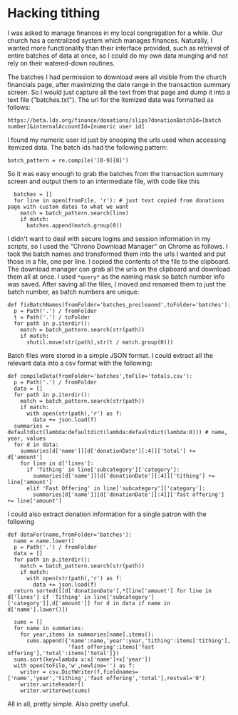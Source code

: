 # Hacking tithing

I was asked to manage finances in my local congregation for a while. Our church has a centralized system which manages finances. Naturally, I wanted more functionality than their interface provided, such as retrieval of entire batches of data at once, so I could do my own data munging and not rely on their watered-down routines.

The batches I had permission to download were all visible from the church financials page, after maximizing the date range in the transaction summary screen. So I would just capture all the text from that page and dump it into a text file ("batches.txt"). The url for the itemized data was formatted as follows:

`https://beta.lds.org/finance/donations/slips?donationBatchId=[batch number]&internalAccountId=[numeric user id]`

I found my numeric user id just by snooping the urls used when accessing itemized data. The batch ids had the following pattern:

`batch_pattern = re.compile('[0-9]{8}')`

So it was easy enough to grab the batches from the transaction summary screen and output them to an intermediate file, with code like this

```
  batches = []
  for line in open(fromFile, 'r'): # just text copied from donations page with custom dates to what we want
    match = batch_pattern.search(line)
    if match:
      batches.append(match.group(0))
```

I didn't want to deal with secure logins and session information in my scripts, so I used the "Chrono Download Manager" on Chrome as follows. I took the batch names and transformed them into the urls I wanted and put those in a file, one per line. I copied the contents of the file to the clipboard. The download manager can grab all the urls on the clipboard and download them all at once. I used `*query*` as the naming mask so batch number info was saved. After saving all the files, I moved and renamed them to just the batch number, as batch numbers are unique:

```
def fixBatchNames(fromFolder='batches_precleaned',toFolder='batches'):
  p = Path('.') / fromFolder
  t = Path('.') / toFolder
  for path in p.iterdir():
    match = batch_pattern.search(str(path))
    if match:
      shutil.move(str(path),str(t / match.group(0)))
```

Batch files were stored in a simple JSON format. I could extract all the relevant data into a csv format with the following:

```
def compileData(fromFolder='batches',toFile='totals.csv'):
  p = Path('.') / fromFolder
  data = []
  for path in p.iterdir():
    match = batch_pattern.search(str(path))
    if match:
      with open(str(path),'r') as f:
        data += json.load(f)
  summaries = defaultdict(lambda:defaultdict(lambda:defaultdict(lambda:0))) # name, year, values
  for d in data:
    summaries[d['name']][d['donationDate'][:4]]['total'] += d['amount']
    for line in d['lines']:
      if 'Tithing' in line['subcategory']['category']:
        summaries[d['name']][d['donationDate'][:4]]['tithing'] += line['amount']
      elif 'Fast Offering' in line['subcategory']['category']:
        summaries[d['name']][d['donationDate'][:4]]['fast offering'] += line['amount']
```

I could also extract donation information for a single patron with the following

```
def dataFor(name,fromFolder='batches'):
  name = name.lower()
  p = Path('.') / fromFolder
  data = []
  for path in p.iterdir():
    match = batch_pattern.search(str(path))
    if match:
      with open(str(path),'r') as f:
        data += json.load(f)
  return sorted([[d['donationDate'],*[line['amount'] for line in d['lines'] if 'Tithing' in line['subcategory']['category']],d['amount']] for d in data if name in d['name'].lower()])

  sums = []
  for name in summaries:
    for year,items in summaries[name].items():
      sums.append({'name':name,'year':year,'tithing':items['tithing'],
                   'fast offering':items['fast offering'],'total':items['total']})
  sums.sort(key=lambda x:x['name']+x['year'])
  with open(toFile,'w',newline='') as f:
    writer = csv.DictWriter(f,fieldnames=['name','year','tithing','fast offering','total'],restval='0')
    writer.writeheader()
    writer.writerows(sums)
```

All in all, pretty simple. Also pretty useful.

